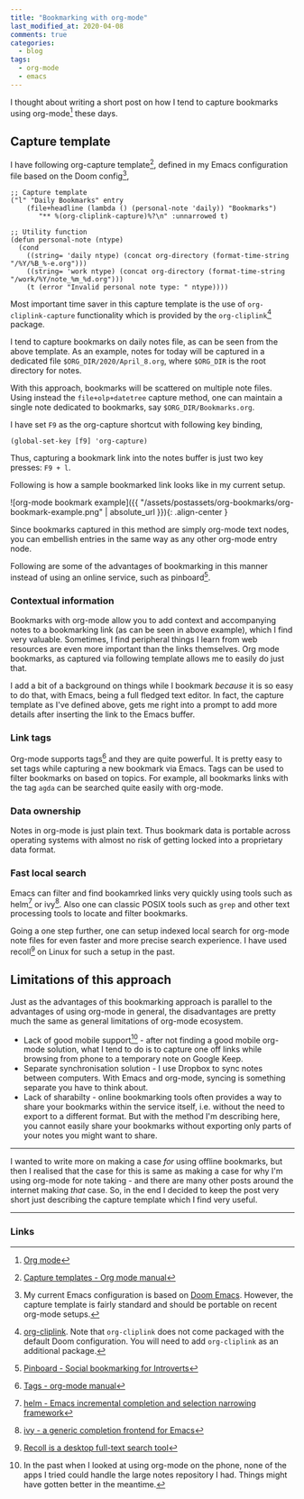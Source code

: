 ```yaml
---
title: "Bookmarking with org-mode"
last_modified_at: 2020-04-08
comments: true
categories:
  - blog
tags:
  - org-mode
  - emacs
---
```


I thought about writing a short post on how I tend to capture bookmarks using
org-mode[^org-mode] these days.

## Capture template

I have following org-capture template[^org-capture], defined in my Emacs configuration file
based on the Doom config[^doom],

```elisp
;; Capture template
("l" "Daily Bookmarks" entry
    (file+headline (lambda () (personal-note 'daily)) "Bookmarks")
       "** %(org-cliplink-capture)%?\n" :unnarrowed t)

;; Utility function
(defun personal-note (ntype)
  (cond
    ((string= 'daily ntype) (concat org-directory (format-time-string "/%Y/%B_%-e.org")))
    ((string= 'work ntype) (concat org-directory (format-time-string "/work/%Y/note_%m_%d.org")))
    (t (error "Invalid personal note type: " ntype))))
```

Most important time saver in this capture template is the use of
`org-cliplink-capture` functionality which is provided by the `org-cliplink`[^org-cliplink] package.

I tend to capture bookmarks on daily notes file, as can be seen from the above
template. As an example, notes for today will be captured in a dedicated file
`$ORG_DIR/2020/April_8.org`, where `$ORG_DIR` is the root directory for notes. 

With this approach, bookmarks will be scattered on multiple note files. Using
instead the `file+olp+datetree` capture method, one can maintain a single note
dedicated to bookmarks, say `$ORG_DIR/Bookmarks.org`.

I have set `F9` as the org-capture shortcut with following key binding,
  
  ```elisp
  (global-set-key [f9] 'org-capture)
  ```

Thus, capturing a bookmark link into the notes buffer is just two key presses:
`F9 + l`. 

Following is how a sample bookmarked link looks like in my current setup.

![org-mode bookmark example]({{ "/assets/postassets/org-bookmarks/org-bookmark-example.png" | absolute_url }}){: .align-center }

Since bookmarks captured in this method are simply org-mode text nodes, you can
embellish entries in the same way as any other org-mode entry node.

Following are some of the advantages of bookmarking in this manner instead of
using an online service, such as pinboard[^pinboard].

### Contextual information

Bookmarks with org-mode allow you to add context and accompanying notes to a
bookmarking link (as can be seen in above example), which I find very valuable.
Sometimes, I find peripheral things I learn from web resources are even more
important than the links themselves. Org mode bookmarks, as captured via
following template allows me to easily do just that.

I add a bit of a background on things while I bookmark _because_ it is so easy
to do that, with Emacs, being a full fledged text editor. In fact, the capture
template as I've defined above, gets me right into a prompt to add more
details after inserting the link to the Emacs buffer.

### Link tags

Org-mode supports tags[^org-tags] and they are quite powerful. It is pretty easy
to set tags while capturing a new bookmark via Emacs. Tags can be used to filter
bookmarks on based on topics. For example, all bookmarks links with the tag
`agda` can be searched quite easily with org-mode.

### Data ownership

Notes in org-mode is just plain text. Thus bookmark data is portable across
operating systems with almost no risk of getting locked into a proprietary data
format.

### Fast local search

Emacs can filter and find bookamrked links very quickly using tools such as
helm[^helm] or ivy[^ivy]. Also one can classic POSIX tools such as `grep` and
other text processing tools to locate and filter bookmarks.

Going a one step further, one can setup indexed local search for org-mode note
files for even faster and more precise search experience. I have used
recoll[^recoll] on Linux for such a setup in the past.

## Limitations of this approach

Just as the advantages of this bookmarking approach is parallel to the
advantages of using org-mode in general, the disadvantages are pretty much
the same as general limitations of org-mode ecosystem.

- Lack of good mobile support[^org-mobile] - after not finding a good mobile
  org-mode solution, what I tend to do is to capture one off links while
  browsing from phone to a temporary note on Google Keep.
- Separate synchronisation solution - I use Dropbox to sync notes between
  computers. With Emacs and org-mode, syncing is something separate you have to
  think about.
- Lack of sharabilty - online bookmarking tools often provides a way to share
  your bookmarks within the service itself, i.e. without the need to export to a
  different format. But with the method I'm describing here, you cannot easily
  share your bookmarks without exporting only parts of your notes you might want
  to share.

------

I wanted to write more on making a case _for_ using offline bookmarks, but then
I realised that the case for this is same as making a case for why I'm using
org-mode for note taking - and there are many other posts around the internet
making _that_ case. So, in the end I decided to keep the post very short just
describing the capture template which I find very useful.

---------

### Links

[^org-mode]: [Org mode](https://orgmode.org/)

[^doom]: My current Emacs configuration is based on [Doom Emacs](https://github.com/hlissner/doom-emacs). However, the capture
    template is fairly standard and should be portable on recent org-mode
    setups.

[^org-cliplink]: [org-cliplink](https://github.com/rexim/org-cliplink). Note
    that `org-cliplink` does not come packaged with the default Doom
    configuration. You will need to add `org-cliplink` as an additional package.

[^org-tags]: [Tags - org-mode manual](https://orgmode.org/manual/Tags.html)

[^org-capture]: [Capture templates - Org mode manual](https://orgmode.org/manual/Capture-templates.html)

[^pinboard]: [Pinboard - Social bookmarking for Introverts](https://pinboard.in/)

[^org-mobile]: In the past when I looked at using org-mode on the phone, none of
    the apps I tried could handle the large notes repository I had. Things might
    have gotten better in the meantime.

[^helm]: [helm - Emacs incremental completion and selection narrowing framework](https://github.com/emacs-helm/helm)

[^ivy]: [ivy - a generic completion frontend for Emacs](https://github.com/abo-abo/swiper)

[^recoll]: [Recoll is a desktop full-text search tool](https://www.lesbonscomptes.com/recoll/)
